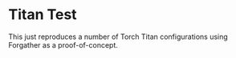 # Titan Test

This just reproduces a number of Torch Titan configurations using Forgather as a proof-of-concept.